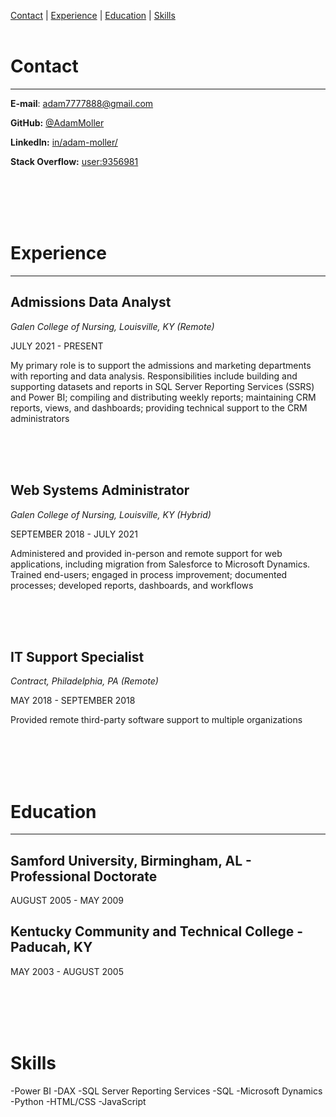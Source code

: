 [Contact](#contact) | [Experience](#experience) | [Education](#education) | [Skills](#skills)
<br/>
<br/>
# Contact
* * *
**E-mail**: <adam7777888@gmail.com>

**GitHub:** [@AdamMoller](https://github.com/AdamMoller/)

**LinkedIn:** [in/adam-moller/](https://www.linkedin.com/in/adam-moller)

**Stack Overflow:** [user:9356981](https://stackoverflow.com/users/9356981/adam-moller)

<br/>
<br/>
<br/>
<br/>

# Experience
* * *
## Admissions Data Analyst
*Galen College of Nursing, Louisville, KY (Remote)*

JULY 2021 - PRESENT

My primary role is to support the admissions and marketing departments with reporting and data analysis. Responsibilities include building and supporting datasets and reports in SQL Server Reporting Services (SSRS) and Power BI; compiling and distributing weekly reports; maintaining CRM reports, views, and dashboards; providing technical support to the CRM administrators

<br/>
<br/>
<br/>

## Web Systems Administrator
*Galen College of Nursing, Louisville, KY (Hybrid)*

SEPTEMBER 2018 - JULY 2021

Administered and provided in-person and remote support for web applications, including migration from Salesforce to Microsoft Dynamics. Trained end-users; engaged in process improvement; documented processes; developed reports, dashboards, and workflows

<br/>
<br/>
<br/>

## IT Support Specialist
*Contract, Philadelphia, PA (Remote)*

MAY 2018 -  SEPTEMBER 2018

Provided remote third-party software support to multiple organizations

<br/>
<br/>
<br/>
<br/>

# Education
* * *
## Samford University, Birmingham, AL - Professional Doctorate
AUGUST 2005 - MAY 2009

## Kentucky Community and Technical College - Paducah, KY 
MAY 2003 - AUGUST 2005

<br/>
<br/>
<br/>
<br/>

# Skills
-Power BI
-DAX
-SQL Server Reporting Services 
-SQL
-Microsoft Dynamics
-Python
-HTML/CSS
-JavaScript

<br/>
<br/>
